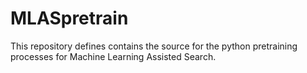 # MLASpretrain
This repository defines contains the source for the python pretraining processes for Machine Learning Assisted Search.

